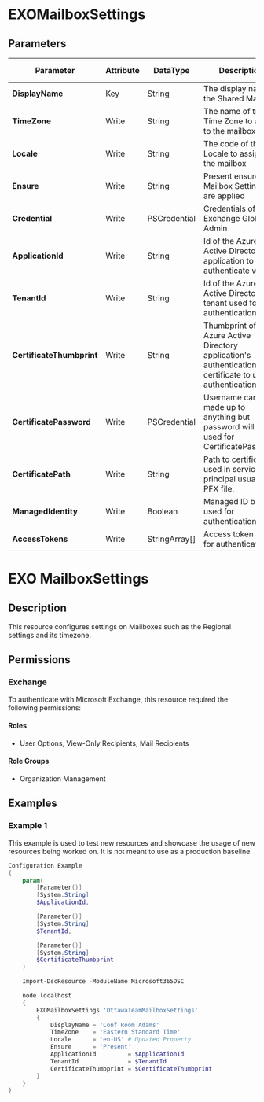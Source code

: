 ﻿# EXOMailboxSettings

## Parameters

| Parameter | Attribute | DataType | Description | Allowed Values |
| --- | --- | --- | --- | --- |
| **DisplayName** | Key | String | The display name of the Shared Mailbox | |
| **TimeZone** | Write | String | The name of the Time Zone to assign to the mailbox | |
| **Locale** | Write | String | The code of the Locale to assign to the mailbox | |
| **Ensure** | Write | String | Present ensures the Mailbox Settings are applied | `Present` |
| **Credential** | Write | PSCredential | Credentials of the Exchange Global Admin | |
| **ApplicationId** | Write | String | Id of the Azure Active Directory application to authenticate with. | |
| **TenantId** | Write | String | Id of the Azure Active Directory tenant used for authentication. | |
| **CertificateThumbprint** | Write | String | Thumbprint of the Azure Active Directory application's authentication certificate to use for authentication. | |
| **CertificatePassword** | Write | PSCredential | Username can be made up to anything but password will be used for CertificatePassword | |
| **CertificatePath** | Write | String | Path to certificate used in service principal usually a PFX file. | |
| **ManagedIdentity** | Write | Boolean | Managed ID being used for authentication. | |
| **AccessTokens** | Write | StringArray[] | Access token used for authentication. | |

# EXO MailboxSettings

## Description

This resource configures settings on Mailboxes
such as the Regional settings and its timezone.

## Permissions

### Exchange

To authenticate with Microsoft Exchange, this resource required the following permissions:

#### Roles

- User Options, View-Only Recipients, Mail Recipients

#### Role Groups

- Organization Management

## Examples

### Example 1

This example is used to test new resources and showcase the usage of new resources being worked on.
It is not meant to use as a production baseline.

```powershell
Configuration Example
{
    param(
        [Parameter()]
        [System.String]
        $ApplicationId,

        [Parameter()]
        [System.String]
        $TenantId,

        [Parameter()]
        [System.String]
        $CertificateThumbprint
    )

    Import-DscResource -ModuleName Microsoft365DSC

    node localhost
    {
        EXOMailboxSettings 'OttawaTeamMailboxSettings'
        {
            DisplayName = 'Conf Room Adams'
            TimeZone    = 'Eastern Standard Time'
            Locale      = 'en-US' # Updated Property
            Ensure      = 'Present'
            ApplicationId         = $ApplicationId
            TenantId              = $TenantId
            CertificateThumbprint = $CertificateThumbprint
        }
    }
}
```

